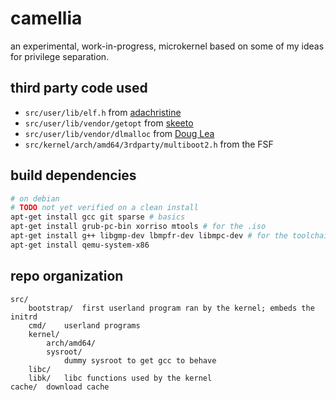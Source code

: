 # camellia
an experimental, work-in-progress, microkernel based on some of my ideas for privilege separation.

## third party code used
* `src/user/lib/elf.h` from [adachristine](https://github.com/adachristine/sophia/tree/main/api/elf)
* `src/user/lib/vendor/getopt` from [skeeto](https://github.com/skeeto/getopt)
* `src/user/lib/vendor/dlmalloc` from [Doug Lea](https://gee.cs.oswego.edu/dl/html/malloc.html)
* `src/kernel/arch/amd64/3rdparty/multiboot2.h` from the FSF

## build dependencies
```sh
# on debian
# TODO not yet verified on a clean install
apt-get install gcc git sparse # basics
apt-get install grub-pc-bin xorriso mtools # for the .iso
apt-get install g++ libgmp-dev lbmpfr-dev libmpc-dev # for the toolchain
apt-get install qemu-system-x86
```

## repo organization
```
src/
	bootstrap/	first userland program ran by the kernel; embeds the initrd
	cmd/	userland programs
	kernel/
		arch/amd64/
		sysroot/
			dummy sysroot to get gcc to behave
	libc/
	libk/	libc functions used by the kernel
cache/	download cache
```

